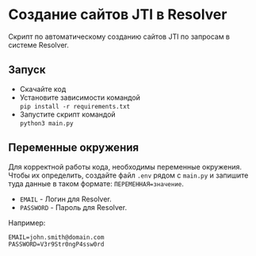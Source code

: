 # Создание сайтов JTI в Resolver

Скрипт по автоматическому созданию сайтов JTI по запросам в системе Resolver.

## Запуск

- Скачайте код
- Установите зависимости командой  
```pip install -r requirements.txt```
- Запустите скрипт командой  
```python3 main.py```

## Переменные окружения

Для корректной работы кода, необходимы переменные окружения. Чтобы их определить, создайте файл `.env` рядом с `main.py` и запишите туда данные в таком формате: `ПЕРЕМЕННАЯ=значение`.

* `EMAIL` - Логин для Resolver.
* `PASSWORD` - Пароль для Resolver.

Например:  
```
EMAIL=john.smith@domain.com
PASSWORD=V3r9Str0ngP4ssw0rd
```
